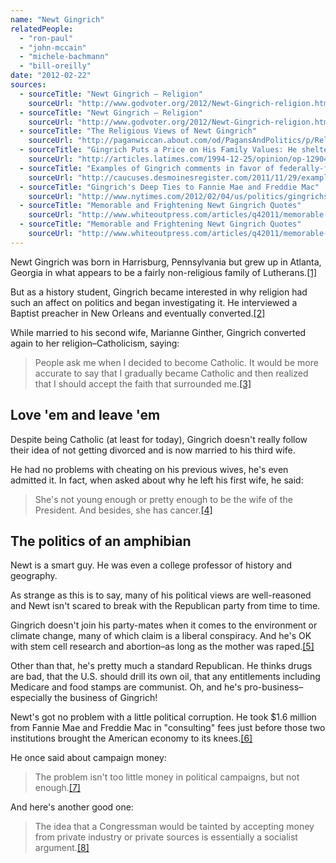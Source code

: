 ```yaml
---
name: "Newt Gingrich"
relatedPeople:
  - "ron-paul"
  - "john-mccain"
  - "michele-bachmann"
  - "bill-oreilly"
date: "2012-02-22"
sources:
  - sourceTitle: "Newt Gingrich – Religion"
    sourceUrl: "http://www.godvoter.org/2012/Newt-Gingrich-religion.html"
  - sourceTitle: "Newt Gingrich – Religion"
    sourceUrl: "http://www.godvoter.org/2012/Newt-Gingrich-religion.html"
  - sourceTitle: "The Religious Views of Newt Gingrich"
    sourceUrl: "http://paganwiccan.about.com/od/PagansAndPolitics/p/Religious-Views-Of-Newt-Gingrich.htm"
  - sourceTitle: "Gingrich Puts a Price on His Family Values: He sheltered his $4 million book bonanza from his struggling, non-trophy ex-wife"
    sourceUrl: "http://articles.latimes.com/1994-12-25/opinion/op-12904_1_family-values"
  - sourceTitle: "Examples of Gingrich comments in favor of federally-funded abortion, stem cell research"
    sourceUrl: "http://caucuses.desmoinesregister.com/2011/11/29/examples-of-gingrich-comments-in-favor-of-federally-funded-abortion-stem-cell-research/"
  - sourceTitle: "Gingrich's Deep Ties to Fannie Mae and Freddie Mac"
    sourceUrl: "http://www.nytimes.com/2012/02/04/us/politics/gingrichs-deep-ties-to-fannie-mae-and-freddie-mac.html?pagewanted=all"
  - sourceTitle: "Memorable and Frightening Newt Gingrich Quotes"
    sourceUrl: "http://www.whiteoutpress.com/articles/q42011/memorable-and-frightening-newt-gingrich-quotes379/"
  - sourceTitle: "Memorable and Frightening Newt Gingrich Quotes"
    sourceUrl: "http://www.whiteoutpress.com/articles/q42011/memorable-and-frightening-newt-gingrich-quotes379/"
---
```


Newt Gingrich was born in Harrisburg, Pennsylvania but grew up in Atlanta, Georgia in what appears to be a fairly non-religious family of Lutherans.<a class="source-citation" href="http://www.godvoter.org/2012/Newt-Gingrich-religion.html" title="Newt Gingrich – Religion">[1]</a>

But as a history student, Gingrich became interested in why religion had such an affect on politics and began investigating it. He interviewed a Baptist preacher in New Orleans and eventually converted.<a class="source-citation" href="http://www.godvoter.org/2012/Newt-Gingrich-religion.html" title="Newt Gingrich – Religion">[2]</a>

While married to his second wife, Marianne Ginther, Gingrich converted again to her religion–Catholicism, saying:

>People ask me when I decided to become Catholic. It would be more accurate to say that I gradually became Catholic and then realized that I should accept the faith that surrounded me.<a class="source-citation" href="http://paganwiccan.about.com/od/PagansAndPolitics/p/Religious-Views-Of-Newt-Gingrich.htm" title="The Religious Views of Newt Gingrich">[3]</a>

## Love 'em and leave 'em

Despite being Catholic (at least for today), Gingrich doesn't really follow their idea of not getting divorced and is now married to his third wife.

He had no problems with cheating on his previous wives, he's even admitted it. In fact, when asked about why he left his first wife, he said:

>She's not young enough or pretty enough to be the wife of the President. And besides, she has cancer.<a class="source-citation" href="http://articles.latimes.com/1994-12-25/opinion/op-12904_1_family-values" title="Gingrich Puts a Price on His Family Values: He sheltered his $4 million book bonanza from his struggling, non-trophy ex-wife">[4]</a>

## The politics of an amphibian

Newt is a smart guy. He was even a college professor of history and geography.

As strange as this is to say, many of his political views are well-reasoned and Newt isn't scared to break with the Republican party from time to time.

Gingrich doesn't join his party-mates when it comes to the environment or climate change, many of which claim is a liberal conspiracy. And he's OK with stem cell research and abortion–as long as the mother was raped.<a class="source-citation" href="http://caucuses.desmoinesregister.com/2011/11/29/examples-of-gingrich-comments-in-favor-of-federally-funded-abortion-stem-cell-research/" title="Examples of Gingrich comments in favor of federally-funded abortion, stem cell research">[5]</a>

Other than that, he's pretty much a standard Republican. He thinks drugs are bad, that the U.S. should drill its own oil, that any entitlements including Medicare and food stamps are communist. Oh, and he's pro-business–especially the business of Gingrich!

Newt's got no problem with a little political corruption. He took $1.6 million from Fannie Mae and Freddie Mac in "consulting" fees just before those two institutions brought the American economy to its knees.<a class="source-citation" href="http://www.nytimes.com/2012/02/04/us/politics/gingrichs-deep-ties-to-fannie-mae-and-freddie-mac.html?pagewanted=all" title="Gingrich&apos;s Deep Ties to Fannie Mae and Freddie Mac">[6]</a>

He once said about campaign money:

>The problem isn't too little money in political campaigns, but not enough.<a class="source-citation" href="http://www.whiteoutpress.com/articles/q42011/memorable-and-frightening-newt-gingrich-quotes379/" title="Memorable and Frightening Newt Gingrich Quotes">[7]</a>

And here's another good one:

>The idea that a Congressman would be tainted by accepting money from private industry or private sources is essentially a socialist argument.<a class="source-citation" href="http://www.whiteoutpress.com/articles/q42011/memorable-and-frightening-newt-gingrich-quotes379/" title="Memorable and Frightening Newt Gingrich Quotes">[8]</a>